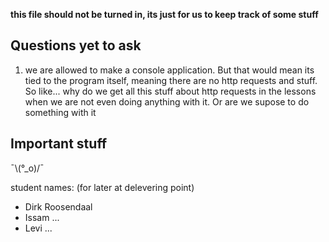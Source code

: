 **this file should not be turned in, its just for us to keep track of some stuff**

## Questions yet to ask
1. we are allowed to make a console application. But that would mean its tied to the program itself, meaning there are no http requests and stuff.
So like... why do we get all this stuff about http requests in the lessons when we are not even doing anything with it. Or are we supose to do something with it

## Important stuff
¯\\(°_o)/¯

student names: (for later at delevering point)
- Dirk Roosendaal
- Issam ...
- Levi ...